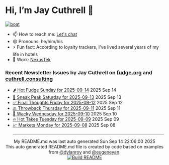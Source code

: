 # Hi, I’m Jay Cuthrell 👋

[![boat](https://cuthrell.com/boat.jpg)](https://cuthrell.com)

- 📫 How to reach me: [Let's chat](https://jaycuthrell.com/contact/)
- 😄 Pronouns: he/him/his
- ⚡ Fun fact: According to loyalty trackers, I've lived several years of my life in hotels
- 💼 Work: [NexusTek](https://nexustek.com)

### Recent Newsletter Issues by Jay Cuthrell on [fudge.org](https://fudge.org) and [cuthrell.consulting](https://cuthrell.consulting)
 - [🌶️ Hot Fudge Sunday for 2025-09-14](https://fudge.org/archive/hot-fudge-sunday-for-2025-09-14/) 2025 Sep 14
 - [🔮 Sneak Peak Saturday for 2025-09-13](https://fudge.org/archive/sneak-peak-saturday-for-2025-09-13/) 2025 Sep 13
 - [✅ Final Thoughts Friday for 2025-09-12](https://fudge.org/archive/final-thoughts-friday-for-2025-09-12/) 2025 Sep 12
 - [🔙 Throwback Thursday for 2025-09-11](https://fudge.org/archive/throwback-thursday-for-2025-09-11/) 2025 Sep 11
 - [🤪 Wacky Wednesday for 2025-09-10](https://fudge.org/archive/wacky-wednesday-for-2025-09-10/) 2025 Sep 10
 - [🔥 Hot Takes Tuesday for 2025-09-09](https://fudge.org/archive/hot-takes-tuesday-for-2025-09-09/) 2025 Sep 09
 - [📈 Markets Monday for 2025-09-08](https://fudge.org/archive/markets-monday-for-2025-09-08/) 2025 Sep 08<hr>
<div align="center">
My README.md was last auto generated Sun Sep 14 22:06:00 2025
<br>
  <link href="https://github.com/jaycuthrell" rel="me">
  <link href="https://fudge.org" rel="me">
This auto generated README.md file is created by code based on examples from <a href="https://towardsdatascience.com/auto-updating-your-github-profile-with-python-cde87b638168" target="_blank">@dylanroy</a> and <a href="https://github.com/eugeneyan" target="_blank">@eugeneyan</a>.
<br>
<a href="https://github.com/JayCuthrell/JayCuthrell/actions"><img src="https://github.com/JayCuthrell/JayCuthrell/workflows/cron/badge.svg?branch=master" align="center" alt="Build README"></a>
</div>
